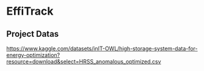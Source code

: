 # EffiTrack

## Project Datas

https://www.kaggle.com/datasets/inIT-OWL/high-storage-system-data-for-energy-optimization?resource=download&select=HRSS_anomalous_optimized.csv